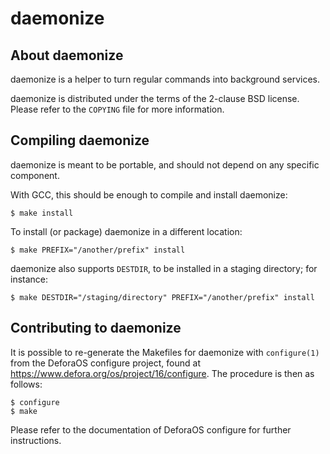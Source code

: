 daemonize
=========

About daemonize
---------------

daemonize is a helper to turn regular commands into background services.

daemonize is distributed under the terms of the 2-clause BSD license. Please
refer to the `COPYING` file for more information.


Compiling daemonize
-------------------

daemonize is meant to be portable, and should not depend on any specific
component.

With GCC, this should be enough to compile and install daemonize:

    $ make install

To install (or package) daemonize in a different location:

    $ make PREFIX="/another/prefix" install

daemonize also supports `DESTDIR`, to be installed in a staging directory; for
instance:

    $ make DESTDIR="/staging/directory" PREFIX="/another/prefix" install


Contributing to daemonize
-------------------------

It is possible to re-generate the Makefiles for daemonize with `configure(1)`
from the DeforaOS configure project, found at
<https://www.defora.org/os/project/16/configure>. The procedure is then as
follows:

    $ configure
    $ make

Please refer to the documentation of DeforaOS configure for further
instructions.
